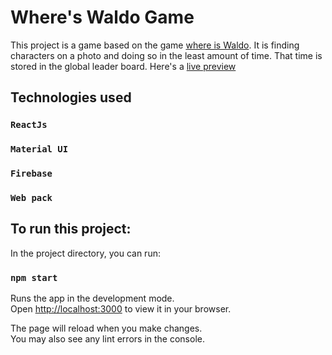 # Where's Waldo Game

This project is a game based on the game 
[where is Waldo](https://waldo.fandom.com/wiki/Where%27s_Waldo%3F).
It is finding characters on a photo and doing so in the least amount of time. That time is stored in the global leader board.
Here's a [live preview](https://photo-tagging-app-2a5e1.web.app/)

## Technologies used
### `ReactJs`
### `Material UI`
### `Firebase`
### `Web pack`

## To run this project:

In the project directory, you can run:

### `npm start`

Runs the app in the development mode.\
Open [http://localhost:3000](http://localhost:3000) to view it in your browser.

The page will reload when you make changes.\
You may also see any lint errors in the console.
